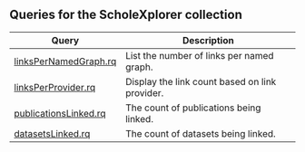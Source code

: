 ## Queries for the ScholeXplorer collection

Query | Description
------|------------
[linksPerNamedGraph.rq](https://zbw.eu/beta/sparql-lab/?endpoint=https://zbw.eu/beta/sparql/scholexplorer/query&queryRef=https://api.github.com/repos/zbw/sparql-queries/contents/scholexplorer/linksPerNamedGraph.rq) | List the number of links per named graph.
[linksPerProvider.rq](https://zbw.eu/beta/sparql-lab/?endpoint=https://zbw.eu/beta/sparql/gerdi/query&queryRef=https://api.github.com/repos/zbw/sparql-queries/contents/scholexplorer/linksPerProvider.rq) | Display the link count based on link provider.
[publicationsLinked.rq](https://zbw.eu/beta/sparql-lab/?endpoint=https://zbw.eu/beta/sparql/gerdi/query&queryRef=https://api.github.com/repos/zbw/sparql-queries/contents/scholexplorer/publicationsLinked.rq) | The count of publications being linked.
[datasetsLinked.rq](https://zbw.eu/beta/sparql-lab/?endpoint=https://zbw.eu/beta/sparql/gerdi/query&queryRef=https://api.github.com/repos/zbw/sparql-queries/contents/scholexplorer/datasetsLinked.rq) | The count of datasets being linked.
